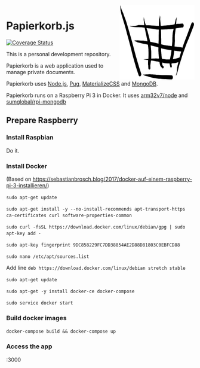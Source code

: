 <img src="https://github.com/MarcProe/Papierkorb.js/blob/master/public/images/papierkorb-logo.png?raw=true" height="200" align="right">

# Papierkorb.js

[![Coverage Status](https://david-dm.org/marcproe/papierkorb.js.svg)](https://david-dm.org/marcproe/papierkorb.js)

This is a personal development repository.

Papierkorb is a web application used to manage private documents.

Papierkorb uses [Node.js](https://github.com/nodejs/node), [Pug](https://github.com/pugjs/pug), [MaterializeCSS](https://github.com/Dogfalo/materialize) and [MongoDB](https://github.com/mongodb/mongo).

Papierkorb runs on a Raspberry Pi 3 in Docker. It uses [arm32v7/node](https://hub.docker.com/r/arm32v7/node/) and [sumglobal/rpi-mongodb](https://hub.docker.com/r/sumglobal/rpi-mongodb/)

## Prepare Raspberry


### Install Raspbian

Do it.

### Install Docker


(Based on https://sebastianbrosch.blog/2017/docker-auf-einem-raspberry-pi-3-installieren/)

`sudo apt-get update`

`sudo apt-get install -y --no-install-recommends apt-transport-https ca-certificates curl software-properties-common`

`sudo curl -fsSL https://download.docker.com/linux/debian/gpg | sudo apt-key add -`

`sudo apt-key fingerprint 9DC858229FC7DD38854AE2D88D81803C0EBFCD88`

`sudo nano /etc/apt/sources.list`

Add line `deb https://download.docker.com/linux/debian stretch stable`

`sudo apt-get update`

`sudo apt-get -y install docker-ce docker-compose`

`sudo service docker start`

### Build docker images

`docker-compose build && docker-compose up`

### Access the app

<raspberry>:3000